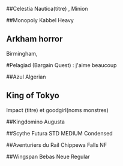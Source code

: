 ##Celestia
Nautica(titre) , Minion

##Monopoly
Kabbel Heavy

## Arkham horror
Birmingham,

#Pelagiad (Bargain Quest) : j'aime beaucoup

##Azul
Algerian

## King of Tokyo
Impact (titre) et goodgirl(noms monstres)

##Kingdomino
Augusta

##Scythe
Futura STD MEDIUM Condensed

##Aventuriers du Rail
Chippewa Falls NF

##Wingspan
Bebas Neue Regular

